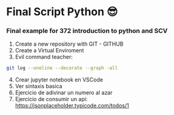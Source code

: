 # Final Script Python 😎
### Final example for 372 introduction to python and SCV

1. Create a new repository with GIT - GITHUB
2. Create a Virtual Enviroment
3. Evil command teacher:
```bash
git log --oneline --decorate --graph -all
```

4. Crear jupyter notebook en VSCode
5. Ver sintaxis basica
6. Ejercicio de adivinar un numero al azar
7. Ejercicio de consumir un api: https://jsonplaceholder.typicode.com/todos/1